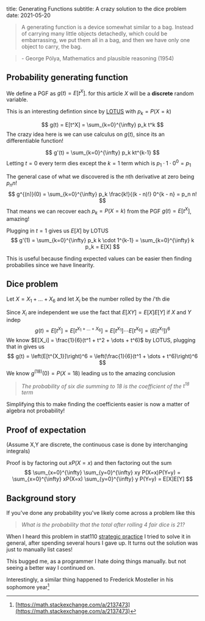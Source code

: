 title: Generating Functions
subtitle: A crazy solution to the dice problem
date: 2021-05-20


> A generating function is a device somewhat similar to a bag. Instead of carrying many little objects detachedly, which could be embarrassing, we put them all in a bag, and then we have only one object to carry, the bag.

> \- George Pólya, Mathematics and plausible reasoning (1954)


## Probability generating function

We define a PGF as $g(t) = E[t^X]$. for this article $X$ will be a **discrete** random variable.

This is an interesting defintion since by [LOTUS](https://www.wikiwand.com/en/Law_of_the_unconscious_statistician) with $p_k = P(X = k)$

$$
g(t) = E[t^X] = \sum_{k=0}^{\infty} p_k t^k
$$
The crazy idea here is we can use calculus on $g(t)$, since its an differentiable function!

$$
g'(t) = \sum_{k=0}^{\infty} p_k kt^{k-1}
$$
Letting $t=0$ every term dies except the $k=1$ term which is $p_1 \cdot 1 \cdot 0^0 = p_1$

The general case of what we discovered is the nth derivative at zero being $p_n n!$
$$
g^{(n)}(0) = \sum_{k=0}^{\infty} p_k \frac{k!}{(k - n)!} 0^{k - n} = p_n n!
$$
That means we can recover each $p_k = P(X = k)$ from the PGF $g(t) = E[t^X]$, amazing!

Plugging in $t=1$ gives us $E[X]$ by LOTUS
$$
g'(1) = \sum_{k=0}^{\infty} p_k k \cdot 1^{k-1} = \sum_{k=0}^{\infty} k p_k = E[X]
$$

This is useful because finding expected values can be easier then finding probabilies since we have linearity.

## Dice problem

Let $X = X_1 + \dots + X_6$ and let $X_i$ be the number rolled by the $i$'th die

Since $X_i$ are independent we use the fact that $E[XY] = E[X]E[Y]$ if $X$ and $Y$ indep
$$
g(t) = E[t^X] = E[t^{X_1 + \dots + X_6}] = E[t^{X_1}] \cdots E[t^{X_6}] = \left(E[t^{X_1}]\right)^6
$$
We know $E[X_i] = \frac{1}{6}(t^1 + t^2 + \dots + t^6)$ by LOTUS, plugging that in gives us
$$
g(t) = \left(E[t^{X_1}]\right)^6 = \left(\frac{1}{6}(t^1 + \dots + t^6)\right)^6
$$
We know $g^{(18)}(0) = P(X = 18)$ leading us to the amazing conclusion
> *The probability of six die summing to 18 is the coefficient of the $t^{18}$ term*

Simplifying this to make finding the coefficients easier is now a matter of algebra not probability!

## Proof of expectation
(Assume X,Y are discrete, the continuous case is done by interchanging integrals)

Proof is by factoring out $xP(X=x)$ and then factoring out the sum
$$
\sum_{x=0}^{\infty} \sum_{y=0}^{\infty} xy P(X=x)P(Y=y) = \sum_{x=0}^{\infty} xP(X=x) \sum_{y=0}^{\infty} y P(Y=y) = E[X]E[Y]
$$

## Background story
If you've done any probability you've likely come across a problem like this

> *What is the probability that the total after rolling 4 fair dice is 21?*

When I heard this problem in stat110 [strategic practice](https://projects.iq.harvard.edu/files/stat110/files/strategic_practice_and_homework_1.pdf) I tried to solve it in general, after spending several hours I gave up. 
It turns out the solution was just to manually list cases!

This bugged me, as a programmer I hate doing things manually. but not seeing a better way I continued on.

Interestingly, a similar thing happened to Frederick Mosteller in his sophomore year[^1]


[^1]: [https://math.stackexchange.com/a/2137473](https://math.stackexchange.com/a/2137473)
